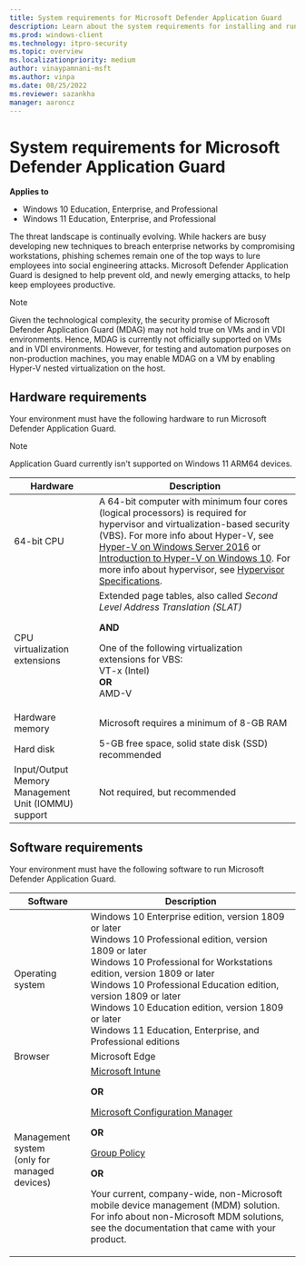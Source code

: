 ```yaml
---
title: System requirements for Microsoft Defender Application Guard
description: Learn about the system requirements for installing and running Microsoft Defender Application Guard.
ms.prod: windows-client
ms.technology: itpro-security
ms.topic: overview
ms.localizationpriority: medium
author: vinaypamnani-msft
ms.author: vinpa
ms.date: 08/25/2022
ms.reviewer: sazankha
manager: aaroncz
---
```


# System requirements for Microsoft Defender Application Guard

**Applies to** 

- Windows 10 Education, Enterprise, and Professional
- Windows 11 Education, Enterprise, and Professional

The threat landscape is continually evolving. While hackers are busy developing new techniques to breach enterprise networks by compromising workstations, phishing schemes remain one of the top ways to lure employees into social engineering attacks. Microsoft Defender Application Guard is designed to help prevent old, and newly emerging attacks, to help keep employees productive.

> [!NOTE]
> Given the technological complexity, the security promise of Microsoft Defender Application Guard (MDAG) may not hold true on VMs and in VDI environments. Hence, MDAG is currently not officially supported on VMs and in VDI environments. However, for testing and automation purposes on non-production machines, you may enable MDAG on a VM by enabling Hyper-V nested virtualization on the host.

## Hardware requirements

Your environment must have the following hardware to run Microsoft Defender Application Guard.

> [!NOTE]
> Application Guard currently isn't supported on Windows 11 ARM64 devices.

| Hardware | Description |
|--------|-----------|
| 64-bit CPU|A 64-bit computer with minimum four cores (logical processors) is required for hypervisor and virtualization-based security (VBS). For more info about Hyper-V, see [Hyper-V on Windows Server 2016](/windows-server/virtualization/hyper-v/hyper-v-on-windows-server) or [Introduction to Hyper-V on Windows 10](/virtualization/hyper-v-on-windows/about/). For more info about hypervisor, see [Hypervisor Specifications](/virtualization/hyper-v-on-windows/reference/tlfs).|
| CPU virtualization extensions|Extended page tables, also called _Second Level Address Translation (SLAT)_ <p> **AND** <p> One of the following virtualization extensions for VBS:<br/>VT-x (Intel)<br/>**OR**<br/>AMD-V |
| Hardware memory | Microsoft requires a minimum of 8-GB RAM |
| Hard disk | 5-GB free space, solid state disk (SSD) recommended |
| Input/Output Memory Management Unit (IOMMU) support| Not required, but recommended |

## Software requirements

  Your environment must have the following software to run Microsoft Defender Application Guard.

| Software | Description |
|--------|-----------|
| Operating system | Windows 10 Enterprise edition, version 1809 or later <br/> Windows 10 Professional edition, version 1809 or later <br/> Windows 10 Professional for Workstations edition, version 1809 or later <br/> Windows 10 Professional Education edition, version 1809 or later <br/> Windows 10 Education edition, version 1809 or later <br/> Windows 11 Education, Enterprise, and Professional editions |
| Browser | Microsoft Edge |
| Management system <br> (only for managed devices)| [Microsoft Intune](/intune/) <p> **OR** <p> [Microsoft Configuration Manager](/configmgr/) <p> **OR** <p> [Group Policy](/previous-versions/windows/it-pro/windows-server-2008-R2-and-2008/cc753298(v=ws.11)) <p> **OR** <p>Your current, company-wide, non-Microsoft mobile device management (MDM) solution. For info about non-Microsoft MDM solutions, see the documentation that came with your product. |
